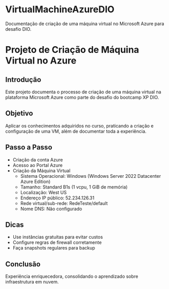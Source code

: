 # VirtualMachineAzureDIO
Documentação de criação de uma máquina virtual no Microsoft Azure para desafio DIO.

# Projeto de Criação de Máquina Virtual no Azure

## Introdução
Este projeto documenta o processo de criação de uma máquina virtual na plataforma Microsoft Azure como parte do desafio do bootcamp XP DIO.

## Objetivo
Aplicar os conhecimentos adquiridos no curso, praticando a criação e configuração de uma VM, além de documentar toda a experiência.

## Passo a Passo
- Criação da conta Azure
- Acesso ao Portal Azure
- Criação da Máquina Virtual
  - Sistema Operacional: Windows (Windows Server 2022 Datacenter Azure Edition)
  - Tamanho: Standard B1s (1 vcpu, 1 GiB de memória)
  - Localização: West US
  - Endereço IP público: 52.234.126.31
  - Rede virtual/sub-rede: RedeTeste/default
  - Nome DNS: Não configurado

## Dicas
- Use instâncias gratuitas para evitar custos
- Configure regras de firewall corretamente
- Faça snapshots regulares para backup

## Conclusão
Experiência enriquecedora, consolidando o aprendizado sobre infraestrutura em nuvem.

